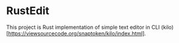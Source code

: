 # RustEdit

This project is Rust implementation of simple text editor in CLI (kilo)[https://viewsourcecode.org/snaptoken/kilo/index.html].
